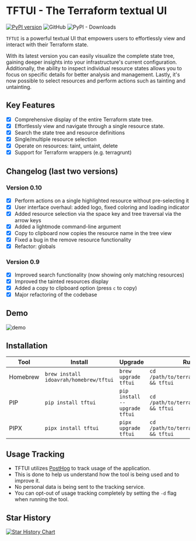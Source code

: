 # TFTUI - The Terraform textual UI

[![PyPI version](https://badge.fury.io/py/tftui.svg?random=stuff)](https://badge.fury.io/py/tftui?)
![GitHub](https://img.shields.io/github/license/idoavrah/terraform-tui?random=stuff)
![PyPI - Downloads](https://img.shields.io/pypi/dm/tftui?random=stuff)

`TFTUI` is a powerful textual UI that empowers users to effortlessly view and interact with their Terraform state.

With its latest version you can easily visualize the complete state tree, gaining deeper insights into your infrastructure's current configuration. Additionally, the ability to inspect individual resource states allows you to focus on specific details for better analysis and management. Lastly, it's now possible to select resources and perform actions such as tainting and untainting.

## Key Features

- [x] Comprehensive display of the entire Terraform state tree.
- [x] Effortlessly view and navigate through a single resource state.
- [x] Search the state tree and resource definitions
- [x] Single/multiple resource selection
- [x] Operate on resources: taint, untaint, delete
- [x] Support for Terraform wrappers (e.g. terragrunt)

## Changelog (last two versions)

### Version 0.10

- [x] Perform actions on a single highlighted resource without pre-selecting it
- [x] User interface overhaul: added logo, fixed coloring and loading indicator
- [x] Added resource selection via the space key and tree traversal via the arrow keys
- [x] Added a lightmode command-line argument
- [x] Copy to clipboard now copies the resource name in the tree view
- [x] Fixed a bug in the remove resource functionality
- [x] Refactor: globals

### Version 0.9

- [x] Improved search functionality (now showing only matching resources)
- [x] Improved the tainted resources display
- [x] Added a copy to clipboard option (press `c` to copy)
- [x] Major refactoring of the codebase

## Demo

![](demo/demo.gif "demo")

## Installation

| Tool     | Install                                | Upgrade                       | Run                                      |
| -------- | -------------------------------------- | ----------------------------- | ---------------------------------------- |
| Homebrew | `brew install idoavrah/homebrew/tftui` | `brew upgrade tftui`          | `cd /path/to/terraform/project && tftui` |
| PIP      | `pip install tftui`                    | `pip install --upgrade tftui` | `cd /path/to/terraform/project && tftui` |
| PIPX     | `pipx install tftui`                   | `pipx upgrade tftui`          | `cd /path/to/terraform/project && tftui` |

## Usage Tracking

- TFTUI utilizes [PostHog](https://posthog.com) to track usage of the application.
- This is done to help us understand how the tool is being used and to improve it.
- No personal data is being sent to the tracking service.
- You can opt-out of usage tracking completely by setting the `-d` flag when running the tool.

## Star History

[![Star History Chart](https://api.star-history.com/svg?repos=idoavrah/terraform-tui&type=Date)](https://star-history.com/#idoavrah/terraform-tui&Date)
